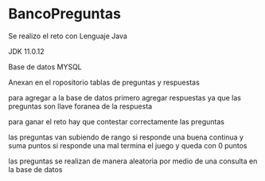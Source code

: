 # BancoPreguntas

Se realizo el reto con Lenguaje Java

JDK 11.0.12

Base de datos MYSQL

Anexan en el ropositorio tablas de preguntas y respuestas 

para agregar a la base de datos primero agregar respuestas ya que las preguntas son llave foranea de la respuesta

para ganar el reto hay que contestar correctamente las preguntas

las preguntas van subiendo de rango si responde una buena continua y suma puntos
si responde una mal termina el juego y queda con 0 puntos

las preguntas se realizan de manera aleatoria por medio de una consulta en la base de datos




